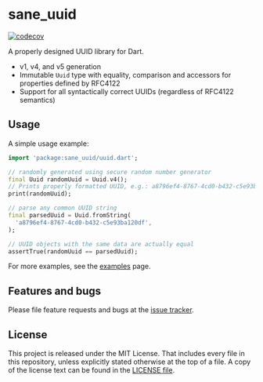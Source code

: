 # sane_uuid

[![codecov](https://codecov.io/github/BjoernPetersen/sane_uuid/graph/badge.svg?token=Aq3lxFN46g)](https://codecov.io/github/BjoernPetersen/sane_uuid)

A properly designed UUID library for Dart.

- v1, v4, and v5 generation
- Immutable `Uuid` type with equality, comparison and accessors for properties defined by RFC4122
- Support for all syntactically correct UUIDs (regardless of RFC4122 semantics)

## Usage

A simple usage example:

```dart
import 'package:sane_uuid/uuid.dart';

// randomly generated using secure random number generator
final Uuid randomUuid = Uuid.v4();
// Prints properly formatted UUID, e.g.: a8796ef4-8767-4cd0-b432-c5e93ba120df
print(randomUuid);

// parse any common UUID string
final parsedUuid = Uuid.fromString(
  'a8796ef4-8767-4cd0-b432-c5e93ba120df',
);

// UUID objects with the same data are actually equal
assertTrue(randomUuid == parsedUuid);
```

For more examples, see the [examples](example) page.

## Features and bugs

Please file feature requests and bugs at the [issue tracker][tracker].

[tracker]: https://github.com/BjoernPetersen/sane_uuid/issues

## License

This project is released under the MIT License. That includes every file in this repository,
unless explicitly stated otherwise at the top of a file.
A copy of the license text can be found in the [LICENSE file](LICENSE).
